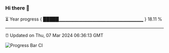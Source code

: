 ### Hi there 👋

⏳ Year progress { █████▁▁▁▁▁▁▁▁▁▁▁▁▁▁▁▁▁▁▁▁▁▁▁▁▁ } 18.11 %

---

⏰ Updated on Thu, 07 Mar 2024 06:36:13 GMT

![Progress Bar CI](https://github.com/IshwaranRudhara/GIT-ACTION/workflows/Progress%20Bar%20CI/badge.svg)
